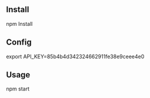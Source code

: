## Install
npm Install

## Config
export API_KEY=85b4b4d342324662911fe38e9ceee4e0

## Usage
npm start
